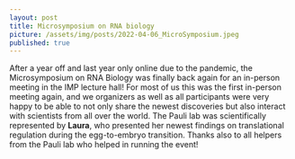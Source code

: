 ```yaml
---
layout: post
title: Microsymposium on RNA biology
picture: /assets/img/posts/2022-04-06_MicroSymposium.jpeg
published: true
---
```

After a year off and last year only online due to the pandemic, the Microsymposium on RNA Biology was finally back again for an in-person meeting in the IMP lecture hall!
For most of us this was the first in-person meeting again, and we organizers as well as all participants were very happy to be able to not only share the newest discoveries but also interact with scientists from all over the world. The Pauli lab was scientifically represented by **Laura**, who presented her newest findings on translational regulation during the egg-to-embryo transition. Thanks also to all helpers from the Pauli lab who helped in running the event!
